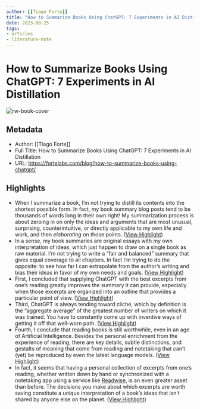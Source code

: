 ```yaml
---
author: [[Tiago Forte]]
title: "How to Summarize Books Using ChatGPT: 7 Experiments in AI Distillation"
date: 2023-08-25
tags: 
- articles
- literature-note
---
```

# How to Summarize Books Using ChatGPT: 7 Experiments in AI Distillation

![rw-book-cover](https://fortelabs.com/wp-content/uploads/2023/05/Blog-Thumbnails-2.0-7.png)

## Metadata
- Author: [[Tiago Forte]]
- Full Title: How to Summarize Books Using ChatGPT: 7 Experiments in AI Distillation
- URL: https://fortelabs.com/blog/how-to-summarize-books-using-chatgpt/

## Highlights
- When I summarize a book, I’m not trying to distill its contents into the shortest possible form. In fact, my book summary blog posts tend to be thousands of words long in their own right! My summarization process is about zeroing in on only the ideas and arguments that are most unusual, surprising, counterintuitive, or directly applicable to my own life and work, and then *elaborating* on those points. ([View Highlight](https://read.readwise.io/read/01h13yrjsfw1y35v1fnet2r9k3))
- In a sense, my book summaries are original essays with my own interpretation of ideas, which just happen to draw on a single book as raw material. I’m not trying to write a “fair and balanced” summary that gives equal coverage to all chapters. In fact I’m trying to do the opposite: to see how far I can extrapolate from the author’s writing and bias their ideas in favor of my own needs and goals. ([View Highlight](https://read.readwise.io/read/01h13ys0e4xsv6jjxhay3h8ac4))
- First, I concluded that supplying ChatGPT with the best excerpts from one’s reading greatly improves the summary it can provide, especially when those excerpts are organized into an outline that provides a particular point of view. ([View Highlight](https://read.readwise.io/read/01h13yzmh3ad8ejggqmf1086nz))
- Third, ChatGPT is always tending toward cliché, which by definition is the “aggregate average” of the greatest number of writers on which it was trained. You have to constantly come up with inventive ways of getting it off that well-worn path. ([View Highlight](https://read.readwise.io/read/01h13z04g3ezvq1a824hry0t23))
- Fourth, I conclude that reading books is still worthwhile, even in an age of Artificial Intelligence. Besides the personal enrichment from the experience of reading, there are key details, subtle distinctions, and gestalts of meaning that come from reading and notetaking that can’t (yet) be reproduced by even the latest language models. ([View Highlight](https://read.readwise.io/read/01h13z0nmfmt6z4kax572drbws))
- In fact, it seems that having a personal collection of excerpts from one’s reading, whether written down by hand or synchronized with a notetaking app using a service like [Readwise](https://readwise.io/basb/), is an even greater asset than before. The decisions you make about which excerpts are worth saving constitute a unique interpretation of a book’s ideas that isn’t shared by anyone else on the planet. ([View Highlight](https://read.readwise.io/read/01h13z0v05q780dnjsvdj11txt))
